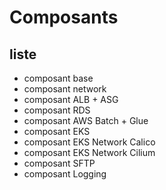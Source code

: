 # Composants

## liste

- composant base
- composant network
- composant ALB + ASG
- composant RDS
- composant AWS Batch + Glue
- composant EKS
- composant EKS Network Calico
- composant EKS Network Cilium
- composant SFTP
- composant Logging
